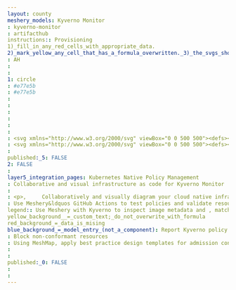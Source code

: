 ```yaml
---
layout: county 
meshery_models: Kyverno Monitor
: kyverno-monitor
: artifacthub
instructions:: Provisioning
1)_fill_in_any_red_cells_with_appropriate_data.
2)_mark_yellow_any_cell_that_has_a_formula_overwritten._3)_the_svgs_shouldn't_have_xml_header_they_are_added_programmatically_through_workflows: Security & Compliance
: AH
: 
: 
1: circle
: #e77e5b
: #e77e5b
: 
: 
: 
: 
: 
: 
: <svg xmlns="http://www.w3.org/2000/svg" viewBox="0 0 500 500"><defs><style>.cls-1{fill:#e87e5b;}.cls-1,.cls-2{fill-rule:evenodd;}.cls-2{fill:#3784c5;}</style></defs><g id="Layer_1" data-name="Layer 1"><path class="cls-1" d="M85.978,159.12977,62.8,260.6758H86.6494l19.44481-85.18748c-3.67742-3.73171-7.44723-7.31243-11.34072-10.64083a10.63854,10.63854,0,0,1-2.57145-3.25561c-2.00621-.77007-4.09061-1.59534-6.204-2.46211M231.42381,67.34456,112.1119,124.80222c1.52162,2.13,2.97738,4.24159,4.34786,6.26969a10.64019,10.64019,0,0,1,3.75052,1.7744c3.83767,2.83657,7.86273,5.51845,12.00391,8.089l99.36786-47.85077c.55723-4.79743.95806-9.57158,1.12509-14.29529a10.66422,10.66422,0,0,1,.94635-4.03924C232.908,72.38443,232.15146,69.8955,231.42381,67.34456Zm161.27254,56.72785L274.88369,67.33715c-.72856,2.55341-1.48428,5.04528-2.23045,7.41284a10.67016,10.67016,0,0,1,.9465,4.03924c.16673,4.72171.56787,9.49415,1.12556,14.2902l98.02314,47.20224c4.15445-2.62574,8.1903-5.36392,12.0309-8.25678a10.68789,10.68789,0,0,1,3.7368-1.80756C389.8331,128.22825,391.23488,126.15989,392.69635,124.07241ZM443.51958,260.6758,420.01438,157.685c-2.37065,1.007-4.71138,1.95716-6.9554,2.8412a10.6927,10.6927,0,0,1-2.5423,3.27658c-3.65167,3.17757-7.19121,6.57908-10.6453,10.12063l19.802,86.75243Z"/><path class="cls-2" d="M310.80628,197.98424l2.82932,3.494c1.31341-11.17046,10.57992-21.88857,28.16752-31.49762,18.333-10.01513,35.45434-18.90162,49.41063-29.40875l1.85044,2.28243q16.36194-25.5555,25.41716-32.17314c8.11195-4.9367,15.60838-3.49975,21.43667,3.00345,5.15077,7.05348,4.99824,14.68455-1.51791,21.59368q-8.35657,7.48094-36.75573,18.1712l1.84812,2.28289c-13.17744,11.47105-25.43089,26.36813-39.04109,42.21865-13.05143,15.20616-25.46389,22.04018-36.66458,21.00423l2.83148,3.4945-11.00713,8.91256L309.8843,207.878l-7.47391-3.09521ZM175.161,222.7922l2.79832-3.517c-11.18851,1.1345-23.66-5.59048-36.846-20.68251-13.74561-15.73207-26.12754-30.52212-39.40815-41.87534l1.83008-2.30047Q75.044,143.97428,66.62113,136.56738c-6.57383-6.85144-6.79345-14.48174-1.70561-21.57949,5.77123-6.55409,13.25378-8.05643,21.41092-3.19176q9.1105,6.54145,25.69447,31.95182l1.83069-2.30032c14.04929,10.38421,31.24622,19.12264,49.66588,28.978,17.67181,9.45251,27.031,20.09165,28.44142,31.24977l2.79956-3.51918,8.461,6.73068-7.22282,2.99111-9.80909,23.68672Zm62.25216-45.00356H241.91c-7.85409-8.05057-10.35459-21.99822-6.753-41.712,3.75484-20.55125,7.62165-39.44856,8.24072-56.90815h2.94052q-9.56509-28.79985-9.01095-40.00039c1.26961-9.41025,7.10423-14.334,15.82538-14.7703,8.72255.43631,14.55748,5.36005,15.82755,14.7703q.55059,11.20047-9.01173,40.00039h2.94052c.61938,17.45959,4.48666,36.3569,8.24074,56.90815,3.6017,19.71379,1.101,33.66144-6.75289,41.712h4.49668v13.11374l-15.954-6.60715-15.52634,6.42963Z"/><polygon class="cls-1" points="252.939 193.893 278.016 204.281 303.097 214.664 313.479 239.747 322.151 260.676 276.724 260.676 274.707 255.806 270.974 246.787 261.956 243.055 252.939 239.32 243.923 243.055 234.905 246.787 231.172 255.806 229.155 260.676 183.729 260.676 192.4 239.747 202.783 214.664 227.864 204.281 252.939 193.893"/><path class="cls-2" d="M68.2137,349.624a8.91449,8.91449,0,1,1-17.829,0V286.58912a8.91593,8.91593,0,0,1,8.91487-8.9141h384.218a8.91517,8.91517,0,0,1,8.91456,8.9141V349.624a8.91433,8.91433,0,1,1-17.82866,0v-54.12H260.32175v54.12a8.91433,8.91433,0,1,1-17.82866,0v-54.12H68.2137Z"/><path class="cls-1" d="M241.91505,443.20813a1.18142,1.18142,0,0,0,.95652.48921h8.5364l8.53608-.00124a1.1742,1.1742,0,0,0,.92336-.44741l5.323-6.67131,5.322-6.67578a1.188,1.188,0,0,0,.22672-.99354l-3.7951-16.63169a1.16455,1.16455,0,0,0-.64144-.81571l-15.381-7.40682a1.17893,1.17893,0,0,0-1.02671,0l-15.381,7.40682a1.187,1.187,0,0,0-.63789.80337l-3.79,16.60146a1.18422,1.18422,0,0,0,.21808,1.03735ZM229.851,467.85723a2.68563,2.68563,0,0,0,2.174,1.10751H251.41l19.385-.00354a2.6692,2.6692,0,0,0,2.09736-1.01282l12.08719-15.15357,12.085-15.159a2.708,2.708,0,0,0,.51744-2.25806l-8.62075-37.76932a2.65084,2.65084,0,0,0-1.45654-1.85182l-34.93073-16.82278a2.67955,2.67955,0,0,0-2.32855,0l-34.9309,16.82278a2.6774,2.6774,0,0,0-1.44836,1.82375l-8.607,37.70054a2.68116,2.68116,0,0,0,.494,2.35614Z"/><path class="cls-1" d="M48.64133,443.20813a1.17824,1.17824,0,0,0,.95653.48921h8.53639l8.53608-.00124a1.17715,1.17715,0,0,0,.92337-.44741l5.32335-6.67131,5.31965-6.67578a1.18728,1.18728,0,0,0,.22841-.99354l-3.7968-16.63169a1.16679,1.16679,0,0,0-.6402-.81571l-15.38228-7.40682a1.17622,1.17622,0,0,0-1.02547,0l-15.38028,7.40682a1.18185,1.18185,0,0,0-.63835.80337l-3.78955,16.60146a1.17623,1.17623,0,0,0,.21824,1.03735Zm-12.06375,24.6491a2.685,2.685,0,0,0,2.17308,1.10751H58.13425l19.38652-.00354a2.67635,2.67635,0,0,0,2.09812-1.01282l12.08627-15.15357,12.08365-15.159a2.69274,2.69274,0,0,0,.51743-2.25806l-8.61936-37.76932a2.64767,2.64767,0,0,0-1.45592-1.85182L59.30037,378.93387a2.6829,2.6829,0,0,0-2.33008,0L22.03877,395.75665a2.686,2.686,0,0,0-1.44866,1.82375l-8.60456,37.70054a2.67125,2.67125,0,0,0,.49414,2.35614Z"/><path class="cls-1" d="M432.85945,443.20813a1.178,1.178,0,0,0,.95652.48921h8.5361l8.53622-.00124a1.17706,1.17706,0,0,0,.92321-.44741l5.32337-6.67131,5.31979-6.67578a1.18136,1.18136,0,0,0,.2281-.99354l-3.7951-16.63169a1.16472,1.16472,0,0,0-.64159-.81571l-15.381-7.40682a1.17853,1.17853,0,0,0-1.02653,0l-15.38107,7.40682a1.18977,1.18977,0,0,0-.638.80337l-3.79,16.60146a1.18425,1.18425,0,0,0,.21822,1.03735Zm-12.06422,24.6491a2.68578,2.68578,0,0,0,2.1734,1.10751h19.38344l19.38635-.00354a2.67442,2.67442,0,0,0,2.09828-1.01282l12.08642-15.15357,12.08349-15.159a2.69186,2.69186,0,0,0,.51667-2.25806l-8.61844-37.76932a2.6516,2.6516,0,0,0-1.45592-1.85182l-34.93136-16.82278a2.6829,2.6829,0,0,0-2.33008,0l-34.9309,16.82278a2.68376,2.68376,0,0,0-1.44851,1.82375l-8.60487,37.70054a2.67227,2.67227,0,0,0,.4943,2.35614Z"/></g></svg>
: <svg xmlns="http://www.w3.org/2000/svg" viewBox="0 0 500 500"><defs><style>.cls-1{fill:#fff;fill-rule:evenodd;}</style></defs><g id="Layer_1" data-name="Layer 1"><path class="cls-1" d="M85.978,159.12977,62.8,260.6758H86.6494l19.44481-85.18748c-3.67742-3.73171-7.44723-7.31243-11.34072-10.64083a10.63854,10.63854,0,0,1-2.57145-3.25561c-2.00621-.77007-4.09061-1.59534-6.204-2.46211M231.42381,67.34456,112.1119,124.80222c1.52162,2.13,2.97738,4.24159,4.34786,6.26969a10.64019,10.64019,0,0,1,3.75052,1.7744c3.83767,2.83657,7.86273,5.51845,12.00391,8.089l99.36786-47.85077c.55723-4.79743.95806-9.57158,1.12509-14.29529a10.66422,10.66422,0,0,1,.94635-4.03924C232.908,72.38443,232.15146,69.8955,231.42381,67.34456Zm161.27254,56.72785L274.88369,67.33715c-.72856,2.55341-1.48428,5.04528-2.23045,7.41284a10.67016,10.67016,0,0,1,.9465,4.03924c.16673,4.72171.56787,9.49415,1.12556,14.2902l98.02314,47.20224c4.15445-2.62574,8.1903-5.36392,12.0309-8.25678a10.68789,10.68789,0,0,1,3.7368-1.80756C389.8331,128.22825,391.23488,126.15989,392.69635,124.07241ZM443.51958,260.6758,420.01438,157.685c-2.37065,1.007-4.71138,1.95716-6.9554,2.8412a10.6927,10.6927,0,0,1-2.5423,3.27658c-3.65167,3.17757-7.19121,6.57908-10.6453,10.12063l19.802,86.75243Z"/><path class="cls-1" d="M310.80628,197.98424l2.82932,3.494c1.31341-11.17046,10.57992-21.88857,28.16752-31.49762,18.333-10.01513,35.45434-18.90162,49.41063-29.40875l1.85044,2.28243q16.36194-25.5555,25.41716-32.17314c8.11195-4.9367,15.60838-3.49975,21.43667,3.00345,5.15077,7.05348,4.99824,14.68455-1.51791,21.59368q-8.35657,7.48094-36.75573,18.1712l1.84812,2.28289c-13.17744,11.47105-25.43089,26.36813-39.04109,42.21865-13.05143,15.20616-25.46389,22.04018-36.66458,21.00423l2.83148,3.4945-11.00713,8.91256L309.8843,207.878l-7.47391-3.09521ZM175.161,222.7922l2.79832-3.517c-11.18851,1.1345-23.66-5.59048-36.846-20.68251-13.74561-15.73207-26.12754-30.52212-39.40815-41.87534l1.83008-2.30047Q75.044,143.97428,66.62113,136.56738c-6.57383-6.85144-6.79345-14.48174-1.70561-21.57949,5.77123-6.55409,13.25378-8.05643,21.41092-3.19176q9.1105,6.54145,25.69447,31.95182l1.83069-2.30032c14.04929,10.38421,31.24622,19.12264,49.66588,28.978,17.67181,9.45251,27.031,20.09165,28.44142,31.24977l2.79956-3.51918,8.461,6.73068-7.22282,2.99111-9.80909,23.68672Zm62.25216-45.00356H241.91c-7.85409-8.05057-10.35459-21.99822-6.753-41.712,3.75484-20.55125,7.62165-39.44856,8.24072-56.90815h2.94052q-9.56509-28.79985-9.01095-40.00039c1.26961-9.41025,7.10423-14.334,15.82538-14.7703,8.72255.43631,14.55748,5.36005,15.82755,14.7703q.55059,11.20047-9.01173,40.00039h2.94052c.61938,17.45959,4.48666,36.3569,8.24074,56.90815,3.6017,19.71379,1.101,33.66144-6.75289,41.712h4.49668v13.11374l-15.954-6.60715-15.52634,6.42963Z"/><polygon class="cls-1" points="252.939 193.893 278.016 204.281 303.097 214.664 313.479 239.747 322.151 260.676 276.724 260.676 274.707 255.806 270.974 246.787 261.956 243.055 252.939 239.32 243.923 243.055 234.905 246.787 231.172 255.806 229.155 260.676 183.729 260.676 192.4 239.747 202.783 214.664 227.864 204.281 252.939 193.893"/><path class="cls-1" d="M68.2137,349.624a8.91449,8.91449,0,1,1-17.829,0V286.58912a8.91593,8.91593,0,0,1,8.91487-8.9141h384.218a8.91517,8.91517,0,0,1,8.91456,8.9141V349.624a8.91433,8.91433,0,1,1-17.82866,0v-54.12H260.32175v54.12a8.91433,8.91433,0,1,1-17.82866,0v-54.12H68.2137Z"/><path class="cls-1" d="M241.91505,443.20813a1.18142,1.18142,0,0,0,.95652.48921h8.5364l8.53608-.00124a1.1742,1.1742,0,0,0,.92336-.44741l5.323-6.67131,5.322-6.67578a1.188,1.188,0,0,0,.22672-.99354l-3.7951-16.63169a1.16455,1.16455,0,0,0-.64144-.81571l-15.381-7.40682a1.17893,1.17893,0,0,0-1.02671,0l-15.381,7.40682a1.187,1.187,0,0,0-.63789.80337l-3.79,16.60146a1.18422,1.18422,0,0,0,.21808,1.03735ZM229.851,467.85723a2.68563,2.68563,0,0,0,2.174,1.10751H251.41l19.385-.00354a2.6692,2.6692,0,0,0,2.09736-1.01282l12.08719-15.15357,12.085-15.159a2.708,2.708,0,0,0,.51744-2.25806l-8.62075-37.76932a2.65084,2.65084,0,0,0-1.45654-1.85182l-34.93073-16.82278a2.67955,2.67955,0,0,0-2.32855,0l-34.9309,16.82278a2.6774,2.6774,0,0,0-1.44836,1.82375l-8.607,37.70054a2.68116,2.68116,0,0,0,.494,2.35614Z"/><path class="cls-1" d="M48.64133,443.20813a1.17824,1.17824,0,0,0,.95653.48921h8.53639l8.53608-.00124a1.17715,1.17715,0,0,0,.92337-.44741l5.32335-6.67131,5.31965-6.67578a1.18728,1.18728,0,0,0,.22841-.99354l-3.7968-16.63169a1.16679,1.16679,0,0,0-.6402-.81571l-15.38228-7.40682a1.17622,1.17622,0,0,0-1.02547,0l-15.38028,7.40682a1.18185,1.18185,0,0,0-.63835.80337l-3.78955,16.60146a1.17623,1.17623,0,0,0,.21824,1.03735Zm-12.06375,24.6491a2.685,2.685,0,0,0,2.17308,1.10751H58.13425l19.38652-.00354a2.67635,2.67635,0,0,0,2.09812-1.01282l12.08627-15.15357,12.08365-15.159a2.69274,2.69274,0,0,0,.51743-2.25806l-8.61936-37.76932a2.64767,2.64767,0,0,0-1.45592-1.85182L59.30037,378.93387a2.6829,2.6829,0,0,0-2.33008,0L22.03877,395.75665a2.686,2.686,0,0,0-1.44866,1.82375l-8.60456,37.70054a2.67125,2.67125,0,0,0,.49414,2.35614Z"/><path class="cls-1" d="M432.85945,443.20813a1.178,1.178,0,0,0,.95652.48921h8.5361l8.53622-.00124a1.17706,1.17706,0,0,0,.92321-.44741l5.32337-6.67131,5.31979-6.67578a1.18136,1.18136,0,0,0,.2281-.99354l-3.7951-16.63169a1.16472,1.16472,0,0,0-.64159-.81571l-15.381-7.40682a1.17853,1.17853,0,0,0-1.02653,0l-15.38107,7.40682a1.18977,1.18977,0,0,0-.638.80337l-3.79,16.60146a1.18425,1.18425,0,0,0,.21822,1.03735Zm-12.06422,24.6491a2.68578,2.68578,0,0,0,2.1734,1.10751h19.38344l19.38635-.00354a2.67442,2.67442,0,0,0,2.09828-1.01282l12.08642-15.15357,12.08349-15.159a2.69186,2.69186,0,0,0,.51667-2.25806l-8.61844-37.76932a2.6516,2.6516,0,0,0-1.45592-1.85182l-34.93136-16.82278a2.6829,2.6829,0,0,0-2.33008,0l-34.9309,16.82278a2.68376,2.68376,0,0,0-1.44851,1.82375l-8.60487,37.70054a2.67227,2.67227,0,0,0,.4943,2.35614Z"/></g></svg>
: 
published:_5: FALSE
2: FALSE
: 
layer5_integration_pages: Kubernetes Native Policy Management
: Collaborative and visual infrastructure as code for Kyverno Monitor
: 
: <p>,     Collaboratively and visually diagram your cloud native infrastructure with GitOps-style pipeline integration. Design, test, and manage configuration your Kubernetes-based, containerized applications as a visual topology., </p>, <p>,     Looking for best practice cloud native design and deployment best practices? Choose from thousands of pre-built components in MeshMap. Choose from hundreds of ready-made design patterns by importing templates from Meshery Catalog or use our low code designer, MeshMap, to create and deploy your own cloud native infrastructure designs., </p>
: Use Meshery&ldquos GitHub Actions to test policies and validate resources without need for the Kyverno CLI.
legend:: Use Meshery with Kyverno to inspect image metadata and , match resources using label selectors and wildcards.
yellow_background__=_custom_text;_do_not_overwrite_with_formula
red_background_=_data_is_mising
blue_background_=_model_entry_(not_a_component): Report Kyverno policy violations alongside your existing Meshery policy reports., 
: Block non-conformant resources
: Using MeshMap, apply best practice design templates for admission control over non-conformant resources.
: 
: 
published:_0: FALSE
: 
: 
---
```

